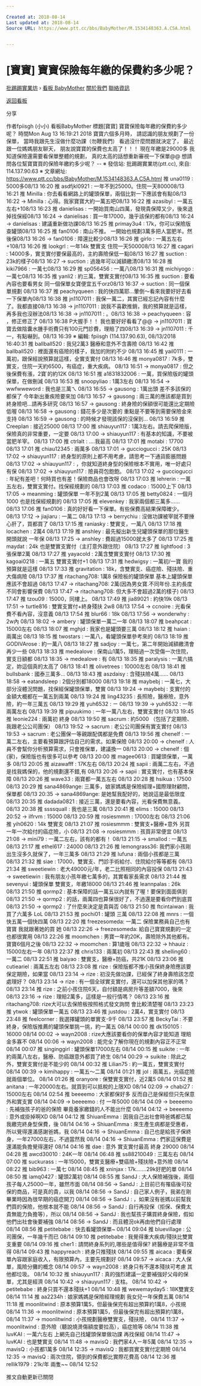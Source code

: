 ```yaml
---

Created at: 2018-08-14
Last updated at: 2018-08-14
Source URL: https://www.ptt.cc/bbs/BabyMother/M.1534148363.A.C5A.html


---
```


# [寶寶] 寶寶保險每年繳的保費約多少呢？


[批踢踢實業坊](https://www.ptt.cc/bbs/) › [看板 BabyMother](https://www.ptt.cc/bbs/BabyMother/index.html) [關於我們](https://www.ptt.cc/about.html) [聯絡資訊](https://www.ptt.cc/contact.html)

[返回看板](https://www.ptt.cc/bbs/BabyMother/index.html)

分享

作者fpiisgh (小小)
看板BabyMother
標題\[寶寶\] 寶寶保險每年繳的保費約多少呢？
時間Mon Aug 13 16:19:21 2018
寶寶六個多月時， 請認識的朋友規劃了一份保單， 當時我跟先生沒做什麼功課（勿鞭我們） 看過沒什麼問題就決定了， 最近跟一位媽媽朋友聊天， 朋友說寶寶的保費也太高了！！！ 現在年繳是29000多 我知道保險還需要看保單整體的規劃， 真的太高的話想重新審視一下保單@@ 想請問各位幫寶寶買的保險年繳約多少呢？ -- ※ 發信站: 批踢踢實業坊(ptt.cc), 來自: 114.137.90.63 ※ 文章網址: <https://www.ptt.cc/bbs/BabyMother/M.1534148363.A.C5A.html>
推 una0119 : 5000多08/13 16:20
推 asdfjkl0921 : 一年不到25000。住院一天800008/13 16:21
推 Minilla : 你去看看網路上的罐頭保單，兩個比對一下應該會有點08/13 16:22
→ Minilla : 心得。我家寶寶大約一萬五吧08/13 16:22
推 azasibyl : 一萬五左右+108/13 16:23
推 danielisas : 一開始買南山四萬，發現貴保障又少，後來退掉找保經08/13 16:24
→ danielisas : 買一年17000，幾乎該保的都有08/13 16:24
→ danielisas : 建議重新做功課08/13 16:25
推 primay3u4 : 17k，你可以保險版查罐頭08/13 16:25
推 fan0106 : 南山不推。 一開始也規劃3萬多把人當肥羊。然後保08/13 16:26
→ fan0106 : 障還比較少08/13 16:26
推 girlo : 一萬五左右+108/13 16:26
推 lookgrl : 一年14k 雙實支 住院一天500008/13 16:27
推 cagari : 14000多，實支實付要保最高的，主約壽險保低一點08/13 16:27
推 suction : 23k的樣子08/13 16:27
→ suction : 過幾年可以減額繳清08/13 16:28
推 kiki7966 : 一萬七08/13 16:29
推 sp056456 : 一萬八08/13 16:31
推 michiyogo : 一萬七08/13 16:35
推 yanli2 : 約三萬，雙實支實付08/13 16:35
推 suction : 要看內容也要看男女 同一個保單女寶便宜五千orz08/13 16:37
→ suction : 同一個保單規劃 08/13 16:37
推 peachyqueen : 我的快四萬耶...暈倒～看來我要好好去看一下保單內08/13 16:38
推 jn1107011 : 我保一萬二，其實已經忘記內容有什麼了。我都直接08/13 16:38
→ jn1107011 : 說我不喜歡推銷，我的預算就是這樣，再多我也沒辦法08/13 16:38
→ jn1107011 : 。08/13 16:38
→ peachyqueen : 容 ，修正修正了 08/13 16:38 P大握手！！ 我也要好好看看了@@
→ jn1107011 : 寶寶去做陰囊水腫手術費只有100元門診費，理賠了四08/13 16:39
→ jn1107011 : 千一，有點嚇到。08/13 16:39
※ 編輯: fpiisgh (114.137.90.63), 08/13/2018 16:40:31
推 ballball520 : 我兒2萬3 醫療和意外不含壽險 08/13 16:42
推 ballball520 : 裡面還有癌險的樣子，我加的附約不少 08/13 16:45
推 yail0111 : 一萬初，跟保經說預算就這樣，全實支實付 08/13 16:46
推 monya0817 : 7k多，雙實支，住院一天約6500，有癌症，重大疾病。 08/13 16:51
→ monya0817 : 但之後保費有漲，2寶˙的約12K 08/13 16:51
推 a1831832006 : 一萬，買保險版的罐頭保單，在做刪減 08/13 16:53
推 snoopyliao : 1萬3左右 08/13 16:54
→ wwfwweword : 我也是三萬ㄟ 08/13 16:55
→ gausong : 1萬出頭 差不多該保的都保了 今年新出重疾險要來加 08/13 16:57
→ gausong : 兩三萬的應該都是買到終身險吧...請再多研究 08/13 16:57
→ gausong : 終身險的保額很可能還比定期險低喔 08/13 16:58
→ gausong : 錢花多少是次要的 重點是不要等到需要保險金來支持 08/13 16:59
→ gausong : 的時候才發現該保的沒保到... 08/13 16:59
推 CreepIan : 接近25000 08/13 17:00
推 shiauyun117 : 1萬3左右。請去爬保險版，保險真的非常重要，一定要 08/13 17:00
→ shiauyun117 : 有基本的知識，不要被當肥羊宰。 08/13 17:00
推 ctrlalt : ....我最高 08/13 17:01
推 motabi : 17700 08/13 17:01
推 chiau12345 : 兩萬多 08/13 17:01
→ gucciogucci : 25K 08/13 17:02
→ shiauyun117 : 終身型的原則上都不用考慮，請思考一下通貨膨脹問題 08/13 17:02
→ shiauyun117 : ，你就知道終身型的保險根本不實用，唯一好處只有保 08/13 17:02
→ shiauyun117 : 險員荷包飽飽。 08/13 17:02
→ gucciogucci : 年紀有差吧！何時買也有差！保險商品也會改呀 08/13 17:03
推 lehrerin : 一萬五左右，雙實支實付。找保經規劃的 08/13 17:03
推 codaco : 15000上下 08/13 17:05
→ meanming : 罐頭保單 一年不到2萬 08/13 17:05
推 betty0824 : 一個月1000 也是找保經規劃的 08/13 17:05
推 elevenkey : 我家兩個都三萬多…… 08/13 17:06
推 fan0106 : 真的好好看一下保單。有些保費高結果保障確少。 08/13 17:12
→ jiajiaru : 一萬二 08/13 17:13
→ berrychiu : 沒做功課被宰就不要捶心肝了，買都買了 08/13 17:15
推 raniasky : 雙實支，一萬八 08/13 17:18
推 locachen : 2萬4 08/13 17:19
推 anshley : 最先擬出新生兒罐頭保單的那位醫生 開頭就說 一年保 08/13 17:25
→ anshley : 費超過15000就太多了 08/13 17:25
推 maydat : 24k 也是雙實支實付（主打意外跟住院） 08/13 17:27
推 lightfood : 3張保單2萬 08/13 17:27
推 yayacold : 2萬含雙實支實付 08/13 17:30
推 kagoai0218 : 一萬五 雙實支實付+1 08/13 17:31
推 hedwigsy : 一萬初/一寶 我的預算就是這樣 08/13 17:33
推 gravitation : 18k，含雙實支、癌症險、殘扶險、重大傷病險 08/13 17:37
推 ritachang708: 1萬8 保險板的罐頭保單 基本上罐頭保單應該不會超過 08/13 17:47
→ ritachang708: 2萬(因為男女寶.不同年份.主約長度不同會影響保費 08/13 17:47
→ ritachang708: 但大多不會超過2萬的樣子) 08/13 17:47
推 tzou09 : 15000，同樓上。 08/13 17:49
推 jia89021 : 約快19k 08/13 17:51
→ turtle816 : 雙實支實付+終身殘扶 2w8 08/13 17:54
→ ccnoire : 光看保費不看內容，沒意義 08/13 17:54
推 blur66 : 18k 08/13 17:56
→ wonderwhy : 2w內 08/13 18:02
→ ambery : 罐頭保單一萬二一年 08/13 18:07
推 beahpcat : 15000左右 08/13 18:07
推 mghjd : 我家也是罐頭要三萬 08/13 18:12
推 haian : 兩萬出 08/13 18:15
推 twostars : 一萬八，看罐頭保單參考來的 08/13 18:19
推 GODIVArose : 約一萬八 08/13 18:27
推 sadjoy : 一萬七，第二年開始減額繳清會再少一些 08/13 18:33
推 medealove : 保南山1萬5，理賠過一次受傷一次住院，實支日額都 08/13 18:35
→ medealove : 有 08/13 18:35
推 paralysis : 一萬六搞定，妳這個真的太高了 08/13 18:41
推 olivetrees : 10000左右 08/13 18:41
推 bullsbank : 國泰三萬多... 08/13 18:43
推 aszdaisy : 含殘扶險4萬…… 08/13 18:58
→ eatandsleep : 2個分別都18000 08/13 19:18
推 maybebj : 一萬七，大部分沒體況問題，找保經保罐頭保單，雙實 08/13 19:24
→ maybebj : 支實付的金額大概都在一萬五到兩萬 08/13 19:24
推 ling43235 : 長照險，醫療險，意外險，約一年三萬五 08/13 19:29
推 yuh6532 : ㄧ 08/13 19:39
→ yuh6532 : 一年兩萬左右 08/13 19:39
推 pipuukimo : 一年一萬八左右，雙實支實付 08/13 19:45
推 leonie224 : 兩萬初 終身 08/13 19:50
推 sacrum : 約5000 （包括了定期險、我跟老公公司團保） 08/13 19:52
→ sacrum : 老公公司團保有實支實付 08/13 19:53
→ sacrum : 老公團保一等親跟配偶都是免費 08/13 19:56
推 chenelf : 一萬二左右，主要看預算跟評估自己的需求。如果保險 08/13 20:00
→ chenelf : 人員不會幫你分析預算需求，只會推保單，建議換一 08/13 20:00
→ chenelf : 個(家)，保險版也有很多可以參考 08/13 20:00
推 magee0613 : 買罐頭保單，一萬多 08/13 20:05
推 aizawafff : 17K左右 08/13 20:24
推 sapii : 兩萬二左右，不過是找我媽保的，他的規劃還不錯,有 08/13 20:26
→ sapii : 實支實付，也有基本保障 08/13 20:26
推 wave33 : 兩寶都一萬五左右 08/13 20:28
推 hsikua : 17500 08/13 20:29
推 sana4869ange: 三萬多，娘家媽媽是保險經理+國際理財顧問，保單都 08/13 20:35
→ sana4869ange: 是她幫我配好的，她說這是最低限度 08/13 20:35
推 dadada0821 : 接近三萬，還是要看內容，光看保費無意義。 08/13 20:38
推 ssssquall : 我也是三萬 08/13 20:41
推 elims : 15000 08/13 20:52
→ ilfrvm : 15000 08/13 20:59
推 rosiesmmm : 17000左右 08/13 21:06
推 yih0620 : 14k 雙實支 08/13 21:07
推 rosiesmmm : 雙實支+醫療+意外 另買一年一次給付的癌症險，小 08/13 21:08
→ rosiesmmm : 孩買非常便宜 08/13 21:08
→ mini79 : 一萬二左右，該有的都有！ 08/13 21:15
→ smallod : 一萬五 08/13 21:17
推 ethel617 : 24000 08/13 21:26
推 lemongrass36: 我們家小孩剛出生沒多久就保了，一年三萬多 08/13 21:29
推 lufuna : 兩個小孩都是三萬 08/13 21:32
推 siae : 17000，雙實支、門診手術給付、住院給付等等都有 08/13 21:34
推 sweetiewin : 老大49000元/年，老二比照相同的內容投保 08/13 21:43
→ sweetiewin : 我有朋友小孩年繳七萬多的，其實看家長需求 08/13 21:44
推 sevenyui : 罐頭保單 雙實支，年繳18000 08/13 21:46
推 leannpalas : 26k 08/13 21:50
推 qormp2 : 基本保障的話一萬五以內就有了喔！要保到面面俱到 08/13 21:50
→ qormp2 : 的話，兩萬四也算保很好了，不過還是要看你們到底買 08/13 21:50
→ qormp2 : 了什麼來決定是貴與否 08/13 21:50
推 ftcintaiwan : 我買了六萬多 LoL 08/13 21:53
推 pochi01 : 罐頭 三萬 08/13 22:08
推 mnrs : 一個快五萬一個快四萬 08/13 22:20
推 freezesomeda: 一萬二 保險業務員自己也有寶寶 我就跟著她的買 她 08/13 22:26
→ freezesomeda: 給自己寶寶規劃的一定也都很實用 08/13 22:26
推 moomchen : 男寶一年約20K，壽險除外其他都有。寶寶6個月之後 08/13 22:32
→ moomchen : 算1歲哦 08/13 22:32
→ hhauiz : 15000左右一年 08/13 22:37
推 chris133 : 兩萬初 08/13 22:43
推 shelling60 : 一萬二 08/13 22:51
推 baiyao : 雙實支，醫療+防癌，共21K 08/13 23:06
推 cutieariel : 兩萬五左右 08/13 23:08
推 rize : 保險版都不推小孩保終身險應該要保定期險，如果當 08/13 23:14
→ rize : 初沒先做功課，已經保了終身壽險該怎麼處理好？ 08/13 23:14
→ rize : 有一個全球實支實付，還可以加保其他家的嗎？ 08/13 23:14
推 rize : 之前小孩住院6天，自付額是病房升等差額7000，後來 08/13 23:16
→ rize : 理賠2萬多，這樣是一般行情嗎？ 08/13 23:16
推 ritachang708: rize大可以去保險板按照格式發文詢問 會比較清楚喔 08/13 23:23
推 ytwok : 罐頭保單一萬五 08/13 23:46
推 justdou : 2萬4，實支實付 08/13 23:48
推 feelcorner : 我選擇罐頭的單實支-9千 08/13 23:57
推 BeckyTai : 不要終身，保險版推薦的罐頭保單挑一挑，約一萬五 08/14 00:00
推 dk150105 : 16000 08/14 00:02
→ wayn2008 : rize大應該要看你的保單內容才能知道 理賠金多寡不 08/14 00:06
→ wayn2008 : 能完全了解你現在的規劃內容正不正常 08/14 00:07
推 singinggirl : 罐頭保單17000左右 08/14 00:15
推 suikite : 一年約兩萬八左右，醫療、防癌跟意外都買了終生 08/14 00:29
→ suikite : 除此之外，雙實支實付是不能少的 08/14 00:32
推 Lilian75 : 約一萬五，雙實支實付 08/14 00:39
→ kimihappy : 一萬五～二萬 08/14 01:21
推 jol : 兩萬五，光癌症險就兩個單位。 08/14 01:26
推 oranyore : 保雙實支實付，近2萬5 08/14 01:52
推 anitana : 一年20000左右。就買到可以抵稅的上限XD 08/14 02:09
→ chabi27 : 15000左右 08/14 02:54
推 beeeemo : 大家都保好多 反而自己是保經但只先保意外和實支實 08/14 04:09
→ beeeemo : 付 一年5000 08/14 04:09
→ beeeemo : 先補強孩子的爸的保險 畢竟養家繳錢的人不能出什麼 08/14 04:12
→ beeeemo : 意外或掛掉啊XD 08/14 04:12
推 ShiuanEmma : 因我自己出社會時爸媽都已幫我繳完終身型保費，後 08/14 04:16
→ ShiuanEmma : 來生產生病都是受惠者，所以覺得還滿感謝爸媽，我 08/14 04:16
→ ShiuanEmma : 自己也是給孩子保終身，一年27000左右，不過當然我 08/14 04:16
→ ShiuanEmma : 們家這保費是還滿能負擔覺得還好 08/14 04:16
推 dae : 意外 實支實付最高 終身 29000 08/14 04:28
推 awcd30010 : 24K一年 08/14 06:48
推 ss88210049 : 三萬左右 08/14 07:00
推 suckurass : 一年15000，雙實支醫療+雙癌險+殘扶險+意外險 08/14 08:22
推 bib963 : 一萬七 08/14 08:45
推 xninjax : 17k.......29k好肥的單 08/14 08:50
推 iamq0427 : 罐頭2萬初 08/14 08:55
推 SandJ : 大人保險補強後，兩個孩子每人25000一年，雖然市面 08/14 08:56
→ SandJ : 上目前已有罹癌後可投保的商品，可是真的貴，以我 08/14 08:56
→ SandJ : 自己家人例子，我弟在剛畢業時因為很早期的癌症開刀 08/14 08:56
→ SandJ : ，如果沒有爸媽以前幫我們買的保險，他根本就不能 08/14 08:56
→ SandJ : 自行再投保（拒保、保費太貴無能力負擔等），所以 08/14 08:56
→ SandJ : 我也幫孩子購買終身保險，假如他們出社會後要補強 08/14 08:56
→ SandJ : 而且體況ok再由他們自行處理 08/14 08:56
推 petitebabe : 快去看罐頭保單~ 08/14 09:04
推 bluevillage : 公司團保，一年幾千而已 08/14 09:10
推 petitebabe : 我覺得重大疾病/殘扶比雙實支重要 08/14 09:16
推 cher1 : 請問終身系列的,哪些是值得保? 終醫療是非常不值得 08/14 09:43
推 happyreach : 終身只推殘扶 08/14 09:55
推 aicaca : 要看保單內容跟家庭收入，有限預算內，主要先規劃好 08/14 09:57
→ aicaca : 大人保單，風險分攤的概念 08/14 09:57
→ wayn2008 : 終身只有不還本殘扶可考慮 其他都垃圾。 08/14 10:32
推 shiauyun117 : 真的強烈建議一定要補強好父母的保單，尤其是經濟 08/14 10:42
→ shiauyun117 : 支柱。 08/14 10:42
→ petitebabe : 終身只買不還本殘扶+1 08/14 10:48
推 wewemayday5 : 18K雙實支 08/14 11:14
推 aa2234h : 娘家媽媽是保險經理規劃 我女兒一年保費五萬 08/14 11:18
推 moonlitwind : 原本預算1萬5，但最後保完有超出預算約1萬8，小孩規 08/14 11:36
→ moonlitwind : 原本預算1萬5，但最後保完有超出預算約1萬8， 08/14 11:37
→ moonlitwind : 小孩規劃醫療雙實支，殘扶險， 08/14 11:37
→ moonlitwind : 意外險（聽說燒燙傷額度要拉高），癌症險等 08/14 11:38
推 luvKAI : 一萬六左右 上網先自己找罐頭保單做功課 再找保經 08/14 11:47
→ luvKAI : 也是雙實支 08/14 11:48
→ mavisQ : 我們家4人ㄧ年5萬 08/14 12:35
→ mavisQ : 小孩都1萬多 08/14 12:35
→ mavisQ : 我都買實支實付定期險 08/14 12:35
→ mavisQ : 兩次住院，領到的保費都比實際花費高 08/14 12:36
推 rellik1979 : 21k/年 兩隻~~ 08/14 12:52

推文自動更新已關閉

